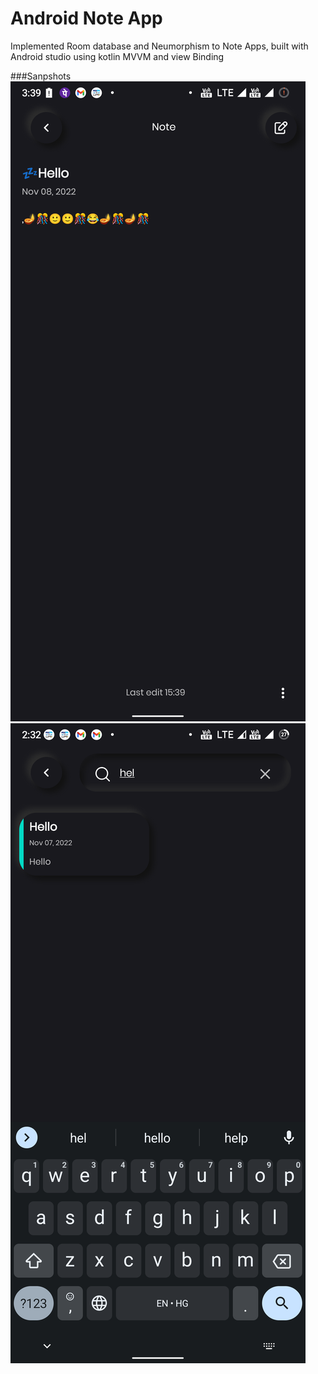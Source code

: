 # Android Note App

Implemented Room database and Neumorphism to Note Apps, built with Android studio using kotlin MVVM and view Binding

###Sanpshots
![s1](./screenshot/s1.png)
![s2](./screenshot/s5.png)
